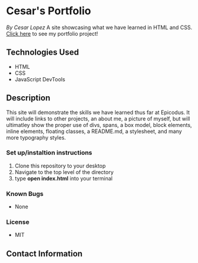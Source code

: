 # Cesar's Portfolio #
_By Cesar Lopez_
A site showcasing what we have learned in HTML and CSS.
[Click here](https://maclopez88-0.github.io/portfolio) to see my portfolio project!

## Technologies Used ##

* HTML
* CSS
* JavaScript DevTools

## Description ##

This site will demonstrate the skills we have learned thus far at Epicodus. It will include links to other projects, an about me, a picture of myself, but will ultimatley show the proper use of divs, spans, a box model, block elements, inline elements, floating classes, a README.md, a stylesheet, and many more typography styles.

### Set up/instaltion instructions ###

1. Clone this repository to your desktop
2. Navigate to the top level of the directory
3. type **open index.html** into your terminal

### Known Bugs ###
* None

### License ###
* MIT

## Contact Information ##
